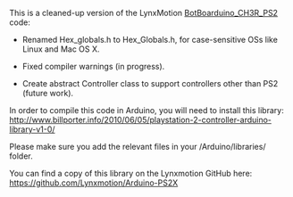 This is a cleaned-up version of the LynxMotion 
[BotBoarduino_CH3R_PS2](https://github.com/Lynxmotion/3DOF-4DOF-Hex/tree/master/BotBoarduino/3%20DoF%20Ready/BotBoarduino_CH3R_PS2)
code:

<ul>
<li> Renamed Hex_globals.h to Hex_Globals.h, for case-sensitive OSs like Linux and Mac OS X.
<p><li> Fixed compiler warnings (in progress).
<p><li> Create abstract Controller class to support controllers other than PS2 (future work).
</ul>

In order to compile this code in Arduino, you will need to install this library:
http://www.billporter.info/2010/06/05/playstation-2-controller-arduino-library-v1-0/

Please make sure you add the relevant files in your /Arduino/libraries/ folder.

You can find a copy of this library on the Lynxmotion GitHub here:
https://github.com/Lynxmotion/Arduino-PS2X

